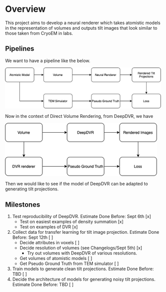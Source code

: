 # Overview

This project aims to develop a neural renderer which takes atomistic models in the representation of volumes and outputs tilt images that look similar to those taken from CryoEM in labs.

## Pipelines

We want to have a pipeline like the below.



![pipeline](./images/pipeline.png)



Now in the context of Direct Volume Rendering, from DeepDVR, we have



![dvr_pipeline](./images/DVR_pipeline.png)



Then we would like to see if the model of DeepDVR can be adapted to generating tilt projections.

## Milestones

1. Test reproducibility of DeepDVR. Estimate Done Before: Sept 6th [x]
    * Test on easiest examples of density summation [x]
    * Test on examples of DVR [x]
2. Collect data for transfer learning for tilt image projection. Estimate Done Before: Sept 12th [ ]
    * Decide attributes in voxels [ ]
    * Decide resolution of volumes (see Changelogs/Sept 5th) [x]
        * Try out volumes with DeepDVR of various resolutions.
    * Get volumes of atomistic models [ ]
    * Get Pseudo Ground Truth from TEM simulator [ ]
3. Train models to generate clean tilt projections. Estimate Done Before: TBD [ ]
4. Decide the architecture of models for generating noisy tilt projections. Estimate Done Before: TBD [ ]
